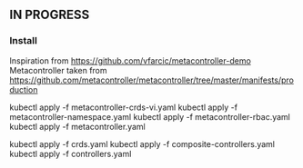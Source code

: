 ## IN PROGRESS

### Install
Inspiration from https://github.com/vfarcic/metacontroller-demo
Metacontroller taken from https://github.com/metacontroller/metacontroller/tree/master/manifests/production


kubectl apply -f metacontroller-crds-vi.yaml 
kubectl apply -f metacontroller-namespace.yaml 
kubectl apply -f metacontroller-rbac.yaml  
kubectl apply -f metacontroller.yaml 

kubectl apply -f crds.yaml
kubectl apply -f composite-controllers.yaml
kubectl apply -f controllers.yaml


